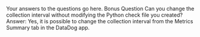 Your answers to the questions go here.
Bonus Question Can you change the collection interval without modifying the Python check file you created?
Answer: Yes, it is possible to change the collection interval from the Metrics Summary tab in the DataDog app.  

